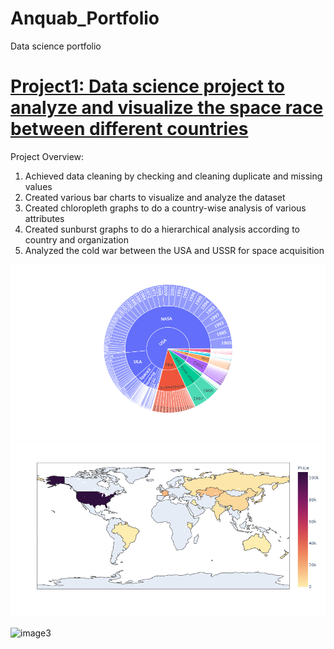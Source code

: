 # Anquab_Portfolio
Data science portfolio


# [Project1: Data science project to analyze and visualize the space race between different countries](https://github.com/anquabkhan/google-collab)
Project Overview:
 1) Achieved data cleaning by checking and cleaning duplicate and missing values
 2) Created various bar charts to visualize and analyze the dataset
 3) Created chloropleth graphs to do a country-wise analysis of various attributes
 4) Created sunburst graphs to do a hierarchical analysis according to country and organization
 5) Analyzed the cold war between the USA and USSR for space acquisition
 

 ![image1](https://github.com/anquabkhan/Anquab_Portfolio/blob/main/newplot%20(1).png) 
 ![image2](https://github.com/anquabkhan/Anquab_Portfolio/blob/main/newplot.png)
  
 ![image3](//images/github%20(1).png)
